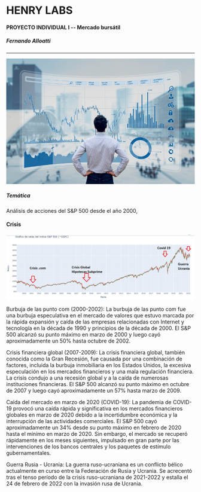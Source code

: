 # HENRY LABS
#### PROYECTO INDIVIDUAL I -- Mercado bursátil

##### Fernando Alloatti

------------

![texto alternativo](https://github.com/falloatti/SYP500/blob/main/inversiones.jpeg)

##### Temática

Análisis de acciones del S&P 500 desde el año 2000,

#### Crisis
![texto alternativo](https://github.com/falloatti/SYP500/blob/main/Crisis.png)

Burbuja de las punto com (2000-2002): La burbuja de las punto com fue una burbuja especulativa en el mercado de valores que estuvo marcada por la rápida expansión y caída de las empresas relacionadas con Internet y tecnología en la década de 1990 y principios de la década de 2000. El S&P 500 alcanzó su punto máximo en marzo de 2000 y luego cayó aproximadamente un 50% hasta octubre de 2002.

Crisis financiera global (2007-2009): La crisis financiera global, también conocida como la Gran Recesión, fue causada por una combinación de factores, incluida la burbuja inmobiliaria en los Estados Unidos, la excesiva especulación en los mercados financieros y una mala regulación financiera. La crisis condujo a una recesión global y a la caída de numerosas instituciones financieras. El S&P 500 alcanzó su punto máximo en octubre de 2007 y luego cayó aproximadamente un 57% hasta marzo de 2009.

Caída del mercado en marzo de 2020 (COVID-19): La pandemia de COVID-19 provocó una caída rápida y significativa en los mercados financieros globales en marzo de 2020 debido a la incertidumbre económica y la interrupción de las actividades comerciales. El S&P 500 cayó aproximadamente un 34% desde su punto máximo en febrero de 2020 hasta el mínimo en marzo de 2020. Sin embargo, el mercado se recuperó rápidamente en los meses siguientes, impulsado en gran parte por las intervenciones de los bancos centrales y los paquetes de estímulo gubernamentales.

Guerra Rusia - Ucrania: La guerra ruso-ucraniana es un conflicto bélico actualmente en curso entre la Federación de Rusia y Ucrania. Se acrecentó tras el tenso período de la crisis ruso-ucraniana de 2021-2022 y estalla el 24 de febrero de 2022 con la invasión rusa de Ucrania.
